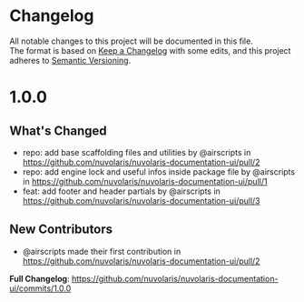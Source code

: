 # Changelog
All notable changes to this project will be documented in this file.  
The format is based on [Keep a Changelog](https://keepachangelog.com/en/1.0.0/) with some edits,
and this project adheres to [Semantic Versioning](https://semver.org/spec/v2.0.0.html).  

# 1.0.0

## What's Changed
* repo: add base scaffolding files and utilities by @airscripts in https://github.com/nuvolaris/nuvolaris-documentation-ui/pull/2
* repo: add engine lock and useful infos inside package file by @airscripts in https://github.com/nuvolaris/nuvolaris-documentation-ui/pull/1
* feat: add footer and header partials by @airscripts in https://github.com/nuvolaris/nuvolaris-documentation-ui/pull/3

## New Contributors
* @airscripts made their first contribution in https://github.com/nuvolaris/nuvolaris-documentation-ui/pull/2

**Full Changelog**: https://github.com/nuvolaris/nuvolaris-documentation-ui/commits/1.0.0